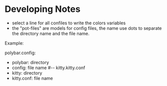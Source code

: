 # Developing Notes

 - select a line for all confiles to write the colors variables
 - the "pot-files" are models for config files, the name use dots to separate the directory name and the file name.

Example:


polybar.config:
- polybar: directory
- config: file name
#--
kitty.kitty.conf
- kitty: directory
- kitty.conf: file name

